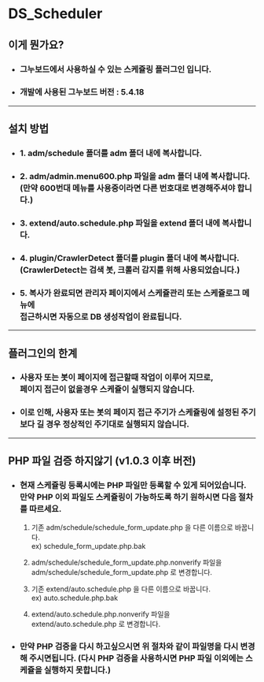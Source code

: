 # DS_Scheduler

## __이게 뭔가요?__
* ### __그누보드에서 사용하실 수 있는 스케쥴링 플러그인 입니다.__ 
* ### 개발에 사용된 그누보드 버전 : 5.4.18
<hr/>

## __설치 방법__
- ### 1. adm/schedule 폴더를 adm 폴더 내에 복사합니다.
- ### 2. adm/admin.menu600.php 파일을 adm 폴더 내에 복사합니다.<br>(만약 600번대 메뉴를 사용중이라면 다른 번호대로 변경해주셔야 합니다.)
- ### 3. extend/auto.schedule.php 파일을 extend 폴더 내에 복사합니다.
- ### 4. plugin/CrawlerDetect 폴더를 plugin 폴더 내에 복사합니다.<br> (CrawlerDetect는 검색 봇, 크롤러 감지를 위해 사용되었습니다.)
- ### 5. 복사가 완료되면 관리자 페이지에서 스케쥴관리 또는 스케쥴로그 메뉴에<br> 접근하시면 자동으로 DB 생성작업이 완료됩니다.

<hr/>

## __플러그인의 한계__
* ### __사용자 또는 봇이 페이지에 접근할때 작업이 이루어 지므로,<br> 페이지 접근이 없을경우 스케쥴이 실행되지 않습니다.__
* ### __이로 인해, 사용자 또는 봇의 페이지 접근 주기가 스케쥴링에 설정된 주기보다 길 경우 정상적인 주기대로 실행되지 않습니다.__
  
<hr/>

## __PHP 파일 검증 하지않기 (v1.0.3 이후 버전)__
* ### 현재 스케쥴링 등록시에는 PHP 파일만 등록할 수 있게 되어있습니다. <br>만약 PHP 이외 파일도 스케쥴링이 가능하도록 하기 원하시면 다음 절차를 따르세요.

  1. 기존 adm/schedule/schedule_form_update.php 을 다른 이름으로 바꿉니다.<br> ex) schedule_form_update.php.bak
   
  2. adm/schedule/schedule_form_update.php.nonverify 파일을 <br> adm/schedule/schedule_form_update.php 로 변경합니다.
   
  3. 기존 extend/auto.schedule.php 을 다른 이름으로 바꿉니다.<br> ex) auto.schedule.php.bak
  
  4. extend/auto.schedule.php.nonverify 파일을 <br> extend/auto.schedule.php 로 변경합니다. 

* ### 만약 PHP 검증을 다시 하고싶으시면 위 절차와 같이 파일명을 다시 변경해 주시면됩니다. (다시 PHP 검증을 사용하시면 PHP 파일 이외에는  스케쥴을 실행하지 못합니다.)